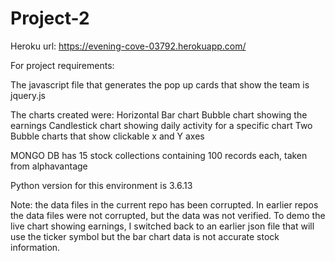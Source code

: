 # Project-2

Heroku url: https://evening-cove-03792.herokuapp.com/

For project requirements:

The javascript file that generates the pop up cards that show the team is jquery.js

The charts created were: Horizontal Bar chart Bubble chart showing the earnings Candlestick chart showing daily activity for a specific chart Two Bubble charts that show clickable x and Y axes

MONGO DB has 15 stock collections containing 100 records each, taken from alphavantage

Python version for this environment is 3.6.13

Note: the data files in the current repo has been corrupted. In earlier repos the data files were not corrupted, but the data was not verified. To demo the live chart showing earnings, I switched back to an earlier json file that will use the ticker symbol but the bar chart data is not accurate stock information.
